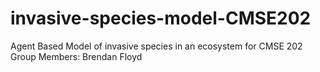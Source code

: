 # invasive-species-model-CMSE202
Agent Based Model of invasive species in an ecosystem for CMSE 202
Group Members:
Brendan Floyd
